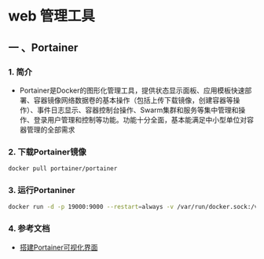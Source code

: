 # web 管理工具

## 一 、Portainer

### 1. 简介

- Portainer是Docker的图形化管理工具，提供状态显示面板、应用模板快速部署、容器镜像网络数据卷的基本操作（包括上传下载镜像，创建容器等操作）、事件日志显示、容器控制台操作、Swarm集群和服务等集中管理和操作、登录用户管理和控制等功能。功能十分全面，基本能满足中小型单位对容器管理的全部需求

### 2. 下载Portainer镜像

  ```bash
  docker pull portainer/portainer
  ```

### 3. 运行Portaniner

  ```bash
  docker run -d -p 19000:9000 --restart=always -v /var/run/docker.sock:/var/run/docker.sock --name prtainer portainer/portainer
  ```

### 4. 参考文档

- [搭建Portainer可视化界面](https://blog.csdn.net/u011781521/article/details/80469804)